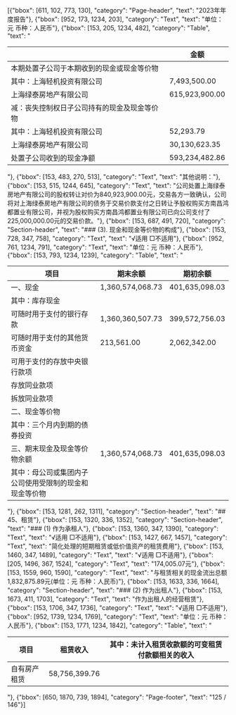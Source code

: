 [{"bbox": [611, 102, 773, 130], "category": "Page-header", "text": "2023年年度报告"}, {"bbox": [952, 173, 1234, 203], "category": "Text", "text": "单位：元 币种：人民币"}, {"bbox": [153, 205, 1234, 482], "category": "Table", "text": "<table><thead><tr><th></th><th>金额</th></tr></thead><tbody><tr><td>本期处置子公司于本期收到的现金或现金等价物</td><td></td></tr><tr><td>其中：上海轻机投资有限公司</td><td>7,493,500.00</td></tr><tr><td>上海绿泰房地产有限公司</td><td>615,923,900.00</td></tr><tr><td>减：丧失控制权日子公司持有的现金及现金等价物</td><td></td></tr><tr><td>其中：上海轻机投资有限公司</td><td>52,293.79</td></tr><tr><td>上海绿泰房地产有限公司</td><td>30,130,623.35</td></tr><tr><td>处置子公司收到的现金净额</td><td>593,234,482.86</td></tr></tbody></table>"}, {"bbox": [153, 483, 270, 513], "category": "Text", "text": "其他说明："}, {"bbox": [153, 515, 1244, 645], "category": "Text", "text": "公司处置上海绿泰房地产有限公司的股权转让对价为840,923,900.00元，交易各方一致确认，公司将对上海绿泰房地产有限公司的债务于交易价款支付之日转让予股权购买方南昌鸿都置业有限公司，并视为股权购买方南昌鸿都置业有限公司已向公司支付了225,000,000.00元的交易价款。"}, {"bbox": [153, 687, 491, 720], "category": "Section-header", "text": "### (3). 现金和现金等价物的构成"}, {"bbox": [153, 728, 347, 758], "category": "Text", "text": "√适用 □不适用"}, {"bbox": [952, 761, 1234, 791], "category": "Text", "text": "单位：元 币种：人民币"}, {"bbox": [153, 793, 1234, 1239], "category": "Table", "text": "<table><thead><tr><th>项目</th><th>期末余额</th><th>期初余额</th></tr></thead><tbody><tr><td>一、现金</td><td>1,360,574,068.73</td><td>401,635,098.03</td></tr><tr><td>其中：库存现金</td><td></td><td></td></tr><tr><td>可随时用于支付的银行存款</td><td>1,360,360,507.73</td><td>399,572,756.03</td></tr><tr><td>可随时用于支付的其他货币资金</td><td>213,561.00</td><td>2,062,342.00</td></tr><tr><td>可用于支付的存放中央银行款项</td><td></td><td></td></tr><tr><td>存放同业款项</td><td></td><td></td></tr><tr><td>拆放同业款项</td><td></td><td></td></tr><tr><td>二、现金等价物</td><td></td><td></td></tr><tr><td>其中：三个月内到期的债券投资</td><td></td><td></td></tr><tr><td>三、期末现金及现金等价物余额</td><td>1,360,574,068.73</td><td>401,635,098.03</td></tr><tr><td>其中：母公司或集团内子公司使用受限制的现金和现金等价物</td><td></td><td></td></tr></tbody></table>"}, {"bbox": [153, 1281, 262, 1311], "category": "Section-header", "text": "## 45、租赁"}, {"bbox": [153, 1320, 336, 1352], "category": "Section-header", "text": "### (1) 作为承租人"}, {"bbox": [153, 1360, 347, 1390], "category": "Text", "text": "√适用 □不适用"}, {"bbox": [153, 1427, 667, 1457], "category": "Text", "text": "简化处理的短期租赁或低价值资产的租赁费用"}, {"bbox": [153, 1460, 347, 1489], "category": "Text", "text": "√适用 □不适用"}, {"bbox": [205, 1496, 367, 1524], "category": "Text", "text": "174,005.07元"}, {"bbox": [153, 1559, 960, 1590], "category": "Text", "text": "与租赁相关的现金流出总额1,832,875.89元(单位：元 币种：人民币)"}, {"bbox": [153, 1633, 336, 1664], "category": "Section-header", "text": "### (2) 作为出租人"}, {"bbox": [153, 1673, 411, 1703], "category": "Text", "text": "作为出租人的经营租赁"}, {"bbox": [153, 1706, 347, 1736], "category": "Text", "text": "√适用 □不适用"}, {"bbox": [952, 1739, 1234, 1769], "category": "Text", "text": "单位：元 币种：人民币"}, {"bbox": [153, 1771, 1234, 1842], "category": "Table", "text": "<table><thead><tr><th>项目</th><th>租赁收入</th><th>其中：未计入租赁收款额的可变租赁付款额相关的收入</th></tr></thead><tbody><tr><td>自有房产租赁</td><td>58,756,399.76</td><td></td></tr></tbody></table>"}, {"bbox": [650, 1870, 739, 1894], "category": "Page-footer", "text": "125 / 146"}]